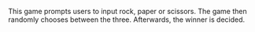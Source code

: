 This game prompts users to input
rock, paper or scissors.
The game then randomly chooses 
between the three.
Afterwards, the winner is decided.
